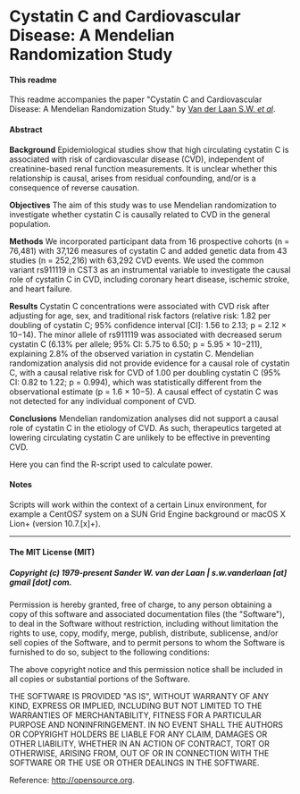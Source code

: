 Cystatin C and Cardiovascular Disease: A Mendelian Randomization Study
===========================================================

#### This readme
This readme accompanies the paper "Cystatin C and Cardiovascular Disease: A Mendelian Randomization Study." by [Van der Laan S.W. *et al*](https://www.sciencedirect.com/science/article/pii/S0735109716344382?via%3Dihub).

#### Abstract
**Background** Epidemiological studies show that high circulating cystatin C is associated with risk of cardiovascular disease (CVD), independent of creatinine-based renal function measurements. It is unclear whether this relationship is causal, arises from residual confounding, and/or is a consequence of reverse causation.

**Objectives** The aim of this study was to use Mendelian randomization to investigate whether cystatin C is causally related to CVD in the general population.

**Methods** We incorporated participant data from 16 prospective cohorts (n = 76,481) with 37,126 measures of cystatin C and added genetic data from 43 studies (n = 252,216) with 63,292 CVD events. We used the common variant rs911119 in CST3 as an instrumental variable to investigate the causal role of cystatin C in CVD, including coronary heart disease, ischemic stroke, and heart failure.

**Results** Cystatin C concentrations were associated with CVD risk after adjusting for age, sex, and traditional risk factors (relative risk: 1.82 per doubling of cystatin C; 95% confidence interval [CI]: 1.56 to 2.13; p = 2.12 × 10−14). The minor allele of rs911119 was associated with decreased serum cystatin C (6.13% per allele; 95% CI: 5.75 to 6.50; p = 5.95 × 10−211), explaining 2.8% of the observed variation in cystatin C. Mendelian randomization analysis did not provide evidence for a causal role of cystatin C, with a causal relative risk for CVD of 1.00 per doubling cystatin C (95% CI: 0.82 to 1.22; p = 0.994), which was statistically different from the observational estimate (p = 1.6 × 10−5). A causal effect of cystatin C was not detected for any individual component of CVD.

**Conclusions** Mendelian randomization analyses did not support a causal role of cystatin C in the etiology of CVD. As such, therapeutics targeted at lowering circulating cystatin C are unlikely to be effective in preventing CVD.

Here you can find the R-script used to calculate power.


#### Notes
Scripts will work within the context of a certain Linux environment, for example a CentOS7 system on a SUN Grid Engine background or macOS X Lion+ (version 10.7.[x]+). 


--------------

#### The MIT License (MIT)
##### Copyright (c) 1979-present Sander W. van der Laan | s.w.vanderlaan [at] gmail [dot] com.

Permission is hereby granted, free of charge, to any person obtaining a copy of this software and associated documentation files (the "Software"), to deal in the Software without restriction, including without limitation the rights to use, copy, modify, merge, publish, distribute, sublicense, and/or sell copies of the Software, and to permit persons to whom the Software is furnished to do so, subject to the following conditions:   

The above copyright notice and this permission notice shall be included in all copies or substantial portions of the Software.

THE SOFTWARE IS PROVIDED "AS IS", WITHOUT WARRANTY OF ANY KIND, EXPRESS OR IMPLIED, INCLUDING BUT NOT LIMITED TO THE WARRANTIES OF MERCHANTABILITY, FITNESS FOR A PARTICULAR PURPOSE AND NONINFRINGEMENT. IN NO EVENT SHALL THE AUTHORS OR COPYRIGHT HOLDERS BE LIABLE FOR ANY CLAIM, DAMAGES OR OTHER LIABILITY, WHETHER IN AN ACTION OF CONTRACT, TORT OR OTHERWISE, ARISING FROM, OUT OF OR IN CONNECTION WITH THE SOFTWARE OR THE USE OR OTHER DEALINGS IN THE SOFTWARE.

Reference: http://opensource.org.
